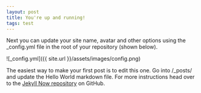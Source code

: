 ```yaml
---
layout: post
title: You're up and running!
tags: test
---
```


Next you can update your site name, avatar and other options using the _config.yml file in the root of your repository (shown below).

![_config.yml]({{ site.url }}/assets/images/config.png)

The easiest way to make your first post is to edit this one. Go into /_posts/ and update the Hello World markdown file. For more instructions head over to the [Jekyll Now repository](https://github.com/barryclark/jekyll-now) on GitHub.
